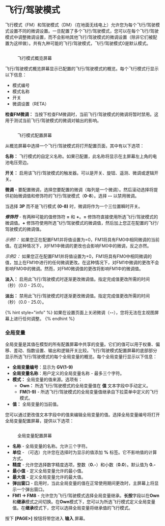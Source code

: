 # 飞行/驾驶模式

飞行模式（FM）和驾驶模式（DM）（在地面无线电上）允许您为每个飞行/驾驶模式设置不同的微调设置。一旦配置了多个飞行/驾驶模式，您可以在每个飞行/驾驶模式中调整微调设置，而不会影响其他飞行/驾驶模式的微调设置（除非它们被配置为这样做）。共有九种可能的飞行/驾驶模式，飞行/驾驶模式0是默认模式。

<figure><img src="/.gitbook/assets/bwFM.png" alt=""><figcaption><p>飞行模式概览屏幕</p></figcaption></figure>

飞行/驾驶模式概览屏幕显示已配置的飞行/驾驶模式的概览。每个飞行模式行显示以下信息：

* 模式编号
* 模式名称
* 开关
* 微调设置（RETA）

**检查FM微调：** 当按下检查FM微调时，当前飞行/驾驶模式的微调将暂时禁用。这用于测试当前飞行/驾驶模式的微调对输出的影响。

<figure><img src="/.gitbook/assets/bwFM2.png" alt=""><figcaption><p>飞行模式配置屏幕</p></figcaption></figure>

从概览屏幕中选择一个飞行/驾驶模式将打开配置页面，其中有以下选项：

**名称：** 飞行模式的自定义名称。如果已配置，此名称将显示在主屏幕左上角的电池电压旁边。

**开关：** 启用该飞行/驾驶模式的触发器。可以是开关、旋钮、遥测、微调或逻辑开关。

**微调** - 要配置微调，选择您要配置的微调（每列是一个微调）。然后滚动选择将提供初始微调值和修饰符的飞行/驾驶模式（**0-8**）。选择 **--** 以禁用微调。

当选择 **3P** 而不是飞行模式 **(0-8)** 时，微调将作为一个三位置瞬时开关。

_**修饰符**_ - 有两种可能的值修饰符 **=** 和 **+**。**=** 修饰符直接使用所选飞行/驾驶模式的微调值。**+** 修饰符使用所选飞行/驾驶模式的微调值，然后加上您正在配置的飞行/驾驶模式的微调值。

_示例1：_ 如果您正在配置FM1并将值设置为=0，FM1将具有FM0中相同微调的当前值。在这种情况下，对FM1中微调的更改也会影响FM0中的微调，反之亦然。

_示例2：_ 如果您正在配置FM1并将值设置为+0，FM1将具有FM0中相同微调的值，加上在FM1中进行的任何微调更改。在这种情况下，对FM1中微调的更改不会影响FM0中的微调。然而，对FM0微调值的更改将影响FM1中的微调值。

**淡入：** 启用此飞行/驾驶模式时逐渐更改微调值。指定完成值更改所需的时间（秒）（0.0 - 25.0）。

**淡出：** 禁用此飞行/驾驶模式时逐渐更改微调值。指定完成值更改所需的时间（秒）（0.0 - 25.0）。

{% hint style="info" %}
如果在设置页面上关闭微调（**--**），您将无法在主视图屏幕上进行任何调整。
{% endhint %}

### 全局变量

全局变量是其值在模型的所有配置屏幕中共享的变量。它们的值可以用于权重、偏移、差动、指数设置、输出和逻辑开关比较。飞行/驾驶模式配置屏幕的底部部分显示所选飞行/驾驶模式的每个全局变量的概览。每个全局变量行显示以下信息：

* **全局变量编号**：显示为 **GV(1-9)**
* **全局变量名称**：用户定义的全局变量名称 - 最多三个字符。
* **模式：** 全局变量的值来源。选项有：
  * **Own：** 所选飞行/驾驶模式的全局变量值在 **值** 文本字段中手动定义。
  * **FM(1-9)** - 所选飞行/驾驶模式的全局变量值继承自下拉菜单中定义的飞行模式。
* **值：** 全局变量的当前值。

您可以通过更改值文本字段中的值来编辑全局变量的值。选择全局变量编号将打开全局变量配置屏幕，提供以下选项：

<figure><img src="/.gitbook/assets/bwfm3.png" alt=""><figcaption><p>全局变量配置屏幕</p></figcaption></figure>

* **名称** - 全局变量的名称。允许三个字符。&#x20;
* **单位** - （可选）允许您在选择时为显示的值添加 **%** 标签。它不影响值的计算方式。
* **精度** - 允许您选择数字精度选项，整数（**0.-**）和小数（**0.0**）。默认值为 **0.-**
* **最小值** - 定义全局变量允许的最小值。
* **最大值** - 定义全局变量允许的最大值。
* **弹出窗口** - 启用时，当此全局变量的值在正常使用期间更改时，主屏幕上将显示一个弹出窗口。
* **FM1 -> FM8** - 允许您为飞行/驾驶模式选择全局变量继承。**长按**字段以在**Own**和**继承**模式之间切换。在**Own**模式下，您可以为所选飞行模式定义全局变量值。在**继承**模式下，您可以选择全局变量将继承值的飞行模式。

按下 **\[PAGE>]** 按钮将带您进入 **输入** 屏幕。